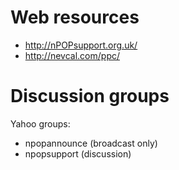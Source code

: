 # Web resources #

  * http://nPOPsupport.org.uk/
  * http://nevcal.com/ppc/


# Discussion groups #

Yahoo groups:
  * npopannounce (broadcast only)
  * npopsupport (discussion)